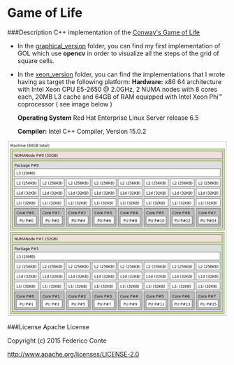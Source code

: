 # Game of Life

###Description
C++ implementation of the [Conway's Game of Life](https://en.wikipedia.org/wiki/Conway%27s_Game_of_Life)

- In the [graphical_version](./graphical_version) folder, you can find my first implementation of GOL which use **opencv** in order to visualize all the steps of the grid of square cells.

- In the [xeon_version](./xeon_version) folder, you can find the implementations that I wrote having as target the following platform:
	**Hardware:** x86 64 architecture with Intel Xeon CPU E5-2650 @ 2.0GHz, 2 NUMA nodes with 8 cores each, 20MB L3 cache and 64GB of RAM equipped with Intel Xeon Phi™ coprocessor ( see image below )

	**Operating System** Red Hat Enterprise Linux Server release 6.5

	**Compiler:**  Intel C++ Compiler, Version 15.0.2

<p align="center">
	<img src="./xeon_machine.png" width="500">
</p>

###License
Apache License

Copyright (c) 2015 Federico Conte

http://www.apache.org/licenses/LICENSE-2.0
